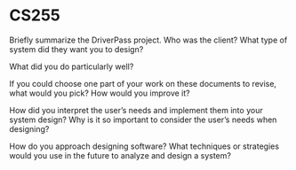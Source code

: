 # CS255
Briefly summarize the DriverPass project. Who was the client? What type of system did they want you to design?
  
What did you do particularly well?
  
If you could choose one part of your work on these documents to revise, what would you pick? How would you improve it?
  
How did you interpret the user’s needs and implement them into your system design? Why is it so important to consider the user’s needs when designing?
  
How do you approach designing software? What techniques or strategies would you use in the future to analyze and design a system?
  
